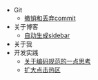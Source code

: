 - Git
  - [撤销和丢弃commit](/docs/Git/撤销和丢弃commit.md)
- 关于博客
  - [自动生成sidebar](/docs/关于博客/自动生成sidebar.md)
- 关于我
- 开发实践
  - [关于编码规范的一点思考](/docs/开发实践/关于编码规范的一点思考.md)
  - [扩大点击热区](/docs/开发实践/扩大点击热区.md)